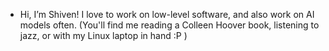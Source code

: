 - Hi, I’m Shiven! I love to work on low-level software, and also work on AI models often.
(You'll find me reading a Colleen Hoover book, listening to jazz, or with my Linux laptop in hand :P )

<!---
GreaseCube/GreaseCube is a ✨ special ✨ repository because its `README.md` (this file) appears on your GitHub profile.
You can click the Preview link to take a look at your changes.
--->

